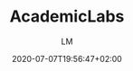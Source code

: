---
title: "AcademicLabs"
images: # Create a folder in /static/images/tools that has the same name as this current markdown file and place the images there. We only need the file name here. If this is not clear, please refer to existing tools as references.
  - path: www.academiclabs.com_.png
  - path: www.academiclabs.com_ (1).png
  - path: www.academiclabs.com_ (2).png
  - path: www.academiclabs.com_ (3).png
  - path: app.academiclabs.com_dashboard (1).png
  - path: app.academiclabs.com_dashboard (2).png
  - path: app.academiclabs.com_dashboard (3).png
  - path: app.academiclabs.com_dashboard (4).png
  - path: app.academiclabs.com_dashboard (5).png
  - path: app.academiclabs.com_dashboard.png
  - path: portal.productboard.com_academiclabs_3-features-and-coming-soon_tabs_8-features.png
categories:
  - "Translational"
tags:
  - "Industry"
links:
  - name: academiclabs
    link: https://www.academiclabs.com
summary: "Platform where you find research groups with their current research focus, publications, patents, clinical trials and projects. Research groups can also connect with industry easily here."
features:
  - Fast, results in minutes
  - All in one place
  - Scientific information linked to individual & research group profiles
  - Global network
  - Search labs by field, country, etc
platforms:
  - "Web"
fields:
  - General and Interdisciplinary
  - Medicine
plans:
  - name:
    description:
makers: # the makers of the tool
  - name:
    description:
author: LM   # the person who submitted this tool to KausalFlow
date: 2020-07-07T19:56:47+02:00
draft: false
---